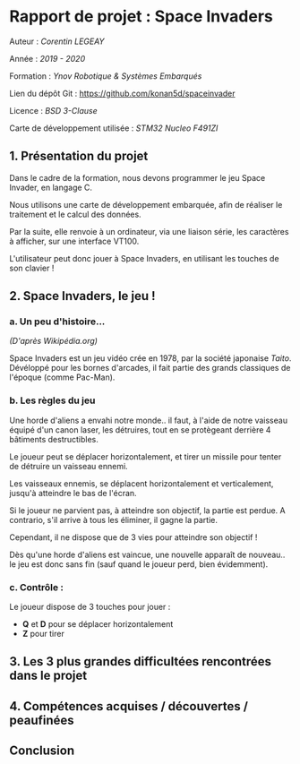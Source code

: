 # Rapport de projet : Space Invaders

Auteur : *Corentin LEGEAY*

Année : *2019 - 2020*

Formation : *Ynov Robotique & Systèmes Embarqués*

Lien du dépôt Git : https://github.com/konan5d/spaceinvader

Licence : *BSD 3-Clause*

Carte de développement utilisée : *STM32 Nucleo F491ZI*

## 1. Présentation du projet

Dans le cadre de la formation, nous devons programmer le jeu Space Invader, en langage C. 

Nous utilisons une carte de développement embarquée, afin de réaliser le traitement et le calcul des données.

Par la suite, elle renvoie à un ordinateur, via une liaison série, les caractères à afficher, sur une interface VT100.

L'utilisateur peut donc jouer à Space Invaders, en utilisant les touches de son clavier !

## 2. Space Invaders, le jeu !

### a. Un peu d'histoire... 

*(D'après Wikipédia.org)*

Space Invaders est un jeu vidéo crée en 1978, par la société japonaise *Taito*. Dévéloppé pour les bornes d'arcades, il fait partie des grands classiques de l'époque (comme Pac-Man).

### b. Les règles du jeu 

Une horde d'aliens a envahi notre monde.. il faut, à l'aide de notre vaisseau équipé d'un canon laser, les détruires, tout en se protègeant derrière 4 bâtiments destructibles. 

Le joueur peut se déplacer horizontalement, et tirer un missile pour tenter de détruire un vaisseau ennemi.

Les vaisseaux ennemis, se déplacent horizontalement et verticalement, jusqu'à atteindre le bas de l'écran. 

Si le joueur ne parvient pas, à atteindre son objectif, la partie est perdue. 
A contrario, s'il arrive à tous les éliminer, il gagne la partie.

Cependant, il ne dispose que de 3 vies pour atteindre son objectif !

Dès qu'une horde d'aliens est vaincue, une nouvelle apparaît de nouveau.. le jeu est donc sans fin (sauf quand le joueur perd, bien évidemment).

### c. Contrôle :

Le joueur dispose de 3 touches pour jouer :
* **Q** et **D** pour se déplacer horizontalement 
* **Z** pour tirer 

## 3. Les 3 plus grandes difficultées rencontrées dans le projet

## 4. Compétences acquises / découvertes / peaufinées 

## Conclusion
